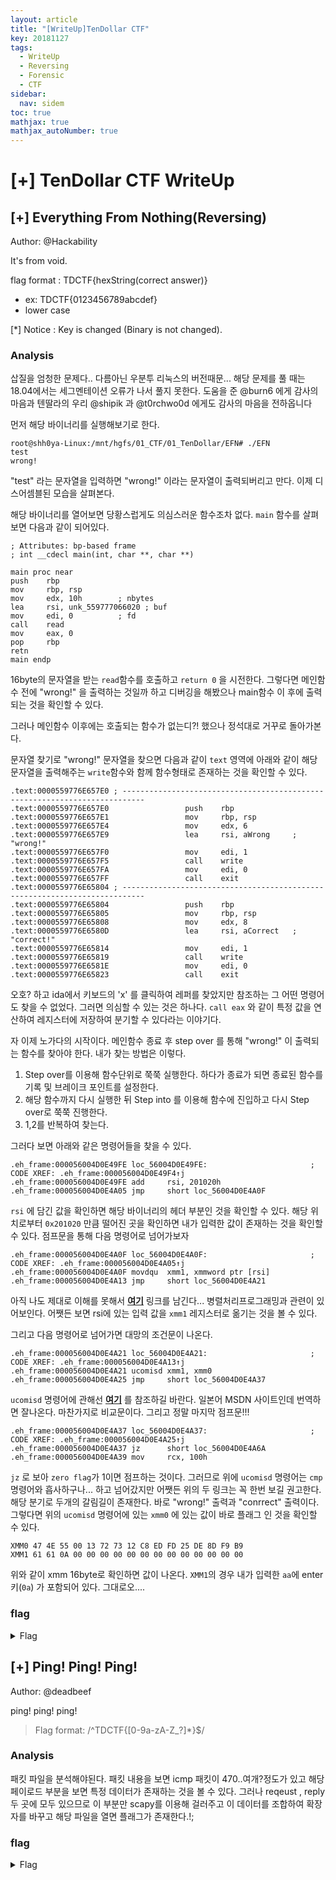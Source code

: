 ```yaml
---
layout: article
title: "[WriteUp]TenDollar CTF"
key: 20181127
tags:
  - WriteUp
  - Reversing
  - Forensic
  - CTF
sidebar:
  nav: sidem
toc: true
mathjax: true
mathjax_autoNumber: true
---
```


# [+] TenDollar CTF WriteUp

<!--more-->

## [+] Everything From Nothing(Reversing)
Author: @Hackability

It's from void.

flag format : TDCTF{hexString(correct answer)}

- ex: TDCTF{0123456789abcdef}
- lower case

[*] Notice : Key is changed (Binary is not changed).



### Analysis

삽질을 엄청한 문제다.. 다름아닌 우분투 리눅스의 버전때문... 해당 문제를 풀 때는 18.04에서는 세그멘테이션 오류가 나서 풀지 못한다. 도움을 준 @burn6 에게 감사의 마음과 텐딸라의 우리 @shipik 과 @t0rchwo0d 에게도 감사의 마음을 전하옵니다

먼저 해당 바이너리를 실행해보기로 한다.

```
root@shh0ya-Linux:/mnt/hgfs/01_CTF/01_TenDollar/EFN# ./EFN
test
wrong!
```

"test" 라는 문자열을 입력하면 "wrong!" 이라는 문자열이 출력되버리고 만다. 이제 디스어셈블된 모습을 살펴본다.

해당 바이너리를 열어보면 당황스럽게도 의심스러운 함수조차 없다.
`main` 함수를 살펴보면 다음과 같이 되어있다. 

```assembly
; Attributes: bp-based frame
; int __cdecl main(int, char **, char **)

main proc near
push    rbp
mov     rbp, rsp
mov     edx, 10h        ; nbytes
lea     rsi, unk_559777066020 ; buf
mov     edi, 0          ; fd
call    read
mov     eax, 0
pop     rbp
retn
main endp
```

16byte의 문자열을 받는 `read`함수를 호출하고 `return 0` 을 시전한다. 그렇다면 메인함수 전에 "wrong!" 을 출력하는 것일까 하고 디버깅을 해봤으나 main함수 이 후에 출력되는 것을 확인할 수 있다.

그러나 메인함수 이후에는 호출되는 함수가 없는디?! 했으나 정석대로 거꾸로 돌아가본다.

문자열 찾기로 "wrong!" 문자열을 찾으면 다음과 같이 `text` 영역에 아래와 같이 해당 문자열을 출력해주는 `write`함수와 함께 함수형태로 존재하는 것을 확인할 수 있다.

```assembly
.text:0000559776E657E0 ; ---------------------------------------------------------------------------
.text:0000559776E657E0                 push    rbp
.text:0000559776E657E1                 mov     rbp, rsp
.text:0000559776E657E4                 mov     edx, 6
.text:0000559776E657E9                 lea     rsi, aWrong     ; "wrong!"
.text:0000559776E657F0                 mov     edi, 1
.text:0000559776E657F5                 call    write
.text:0000559776E657FA                 mov     edi, 0
.text:0000559776E657FF                 call    exit
.text:0000559776E65804 ; ---------------------------------------------------------------------------
.text:0000559776E65804                 push    rbp
.text:0000559776E65805                 mov     rbp, rsp
.text:0000559776E65808                 mov     edx, 8
.text:0000559776E6580D                 lea     rsi, aCorrect   ; "correct!"
.text:0000559776E65814                 mov     edi, 1
.text:0000559776E65819                 call    write
.text:0000559776E6581E                 mov     edi, 0
.text:0000559776E65823                 call    exit
```

오호? 하고 ida에서 키보드의 'x' 를 클릭하여 레퍼를 찾았지만 참조하는 그 어떤 명령어도 찾을 수 없었다. 그러면 의심할 수 있는 것은 하나다. `call eax` 와 같이 특정 값을 연산하여 레지스터에 저장하여 분기할 수 있다라는 이야기다. 

자 이제 노가다의 시작이다. 메인함수 종료 후 step over 를 통해 "wrong!" 이 출력되는 함수를 찾아야 한다.
내가 찾는 방법은 이렇다.

1. Step over를 이용해 함수단위로 쭉쭉 실행한다. 하다가 종료가 되면 종료된 함수를 기록 및 브레이크 포인트를 설정한다.
2. 해당 함수까지 다시 실행한 뒤 Step into 를 이용해 함수에 진입하고 다시 Step over로 쭉쭉 진행한다.
3. 1,2를 반복하여 찾는다.

그러다 보면 아래와 같은 명령어들을 찾을 수 있다.

```assembly
.eh_frame:000056004D0E49FE loc_56004D0E49FE:                       ; CODE XREF: .eh_frame:000056004D0E49F4↑j
.eh_frame:000056004D0E49FE add     rsi, 201020h
.eh_frame:000056004D0E4A05 jmp     short loc_56004D0E4A0F
```

`rsi` 에 담긴 값을 확인하면 해당 바이너리의 헤더 부분인 것을 확인할 수 있다.
해당 위치로부터 `0x201020` 만큼 떨어진 곳을 확인하면 내가 입력한 값이 존재하는 것을 확인할 수 있다.
점프문을 통해 다음 명령어로 넘어가보자

```assembly
.eh_frame:000056004D0E4A0F loc_56004D0E4A0F:                       ; CODE XREF: .eh_frame:000056004D0E4A05↑j
.eh_frame:000056004D0E4A0F movdqu  xmm1, xmmword ptr [rsi]
.eh_frame:000056004D0E4A13 jmp     short loc_56004D0E4A21
```

아직 나도 제대로 이해를 못해서 <a href="https://www.slideshare.net/KooKyeongWon/0204-sse">**<u>여기</u>**</a> 링크를 남긴다... 병렬처리프로그래밍과 관련이 있어보인다. 어쨋든 보면 rsi에 있는 입력 값을 `xmm1` 레지스터로 옮기는 것을 볼 수 있다.

그리고 다음 명령어로 넘어가면 대망의 조건문이 나온다.

```assembly
.eh_frame:000056004D0E4A21 loc_56004D0E4A21:                       ; CODE XREF: .eh_frame:000056004D0E4A13↑j
.eh_frame:000056004D0E4A21 ucomisd xmm1, xmm0
.eh_frame:000056004D0E4A25 jmp     short loc_56004D0E4A37
```

`ucomisd` 명령어에 관해선 <a href="https://docs.microsoft.com/ja-jp/previous-versions/yxddyw18(v=vs.110)">**<u>여기</u>**</a> 를 참조하길 바란다. 일본어 MSDN 사이트인데 번역하면 잘나온다. 마찬가지로 비교문이다. 그리고 정말 마지막 점프문!!!

```assembly
.eh_frame:000056004D0E4A37 loc_56004D0E4A37:                       ; CODE XREF: .eh_frame:000056004D0E4A25↑j
.eh_frame:000056004D0E4A37 jz      short loc_56004D0E4A6A
.eh_frame:000056004D0E4A39 mov     rcx, 100h
```

`jz` 로 보아 `zero flag`가 1이면 점프하는 것이다. 그러므로 위에 `ucomisd` 명령어는 `cmp`명령어와 흡사하구나... 하고 넘어갔지만 어쨋든 위의 두 링크는 꼭 한번 보길 권고한다. 해당 분기로 두개의 갈림길이 존재한다. 바로 "wrong!" 출력과 "conrrect" 출력이다. 그렇다면 위의 `ucomisd` 명령어에 있는 `xmm0` 에 있는 값이 바로 플래그 인 것을 확인할 수 있다.

```assembly
XMM0 47 4E 55 00 13 72 73 12 C8 ED FD 25 DE 8D F9 B9
XMM1 61 61 0A 00 00 00 00 00 00 00 00 00 00 00 00 00
```

위와 같이 xmm 16byte로 확인하면 값이 나온다. `XMM1`의 경우 내가 입력한 `aa`에 enter 키(`0a`) 가 포함되어 있다.
그대로오....

### flag

<details>
    <summary>Flag</summary>
    <p>TDCTF{474e550013727312c8edfd25de8df9b9}</p>
</details>



## [+] Ping! Ping! Ping!

Author: @deadbeef

ping! ping! ping!

> Flag format: /^TDCTF{[0-9a-zA-Z_?]*}$/



### Analysis

패킷 파일을 분석해야된다. 패킷 내용을 보면 icmp 패킷이 470..여개?정도가 있고 해당 페이로드 부분을 보면 특정 데이터가 존재하는 것을 볼 수 있다.
그러나 reqeust , reply 두 곳에 모두 있으므로 이 부분만 scapy를 이용해 걸러주고 이 데이터를 조합하여 확장자를 바꾸고 해당 파일을 열면 플래그가 존재한다.!;

### flag

<details>
    <summary>Flag</summary>
    <p>TDCTF{ Do_you_know_about_the_icmp_protocol?}</p>
</details>



